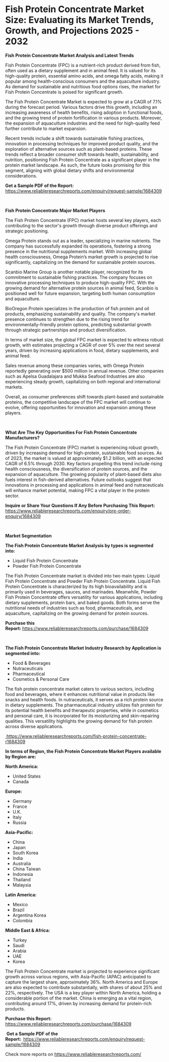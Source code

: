 <p><h1>Fish Protein Concentrate Market Size: Evaluating its Market Trends, Growth, and Projections 2025 - 2032</h1></p><p><strong>Fish Protein Concentrate Market Analysis and Latest Trends</strong></p>
<p><p>Fish Protein Concentrate (FPC) is a nutrient-rich product derived from fish, often used as a dietary supplement and in animal feed. It is valued for its high-quality protein, essential amino acids, and omega fatty acids, making it popular among health-conscious consumers and the aquaculture industry. As demand for sustainable and nutritious food options rises, the market for Fish Protein Concentrate is poised for significant growth.</p><p>The Fish Protein Concentrate Market is expected to grow at a CAGR of 7.1% during the forecast period. Various factors drive this growth, including an increasing awareness of health benefits, rising adoption in functional foods, and the growing trend of protein fortification in various products. Moreover, the expansion of aquaculture industries and the need for high-quality feed further contribute to market expansion.</p><p>Recent trends include a shift towards sustainable fishing practices, innovation in processing techniques for improved product quality, and the exploration of alternative sources such as plant-based proteins. These trends reflect a broader consumer shift towards health, sustainability, and nutrition, positioning Fish Protein Concentrate as a significant player in the protein market landscape. As such, the future looks promising for this segment, aligning with global dietary shifts and environmental considerations.</p></p>
<p><strong>Get a Sample PDF of the Report:&nbsp;</strong> <a href="https://www.reliableresearchreports.com/enquiry/request-sample/1684309?utm_campaign=2279&utm_medium=2&utm_source=Github&utm_content=ia&utm_term=26032025&utm_id=fish-protein-concentrate">https://www.reliableresearchreports.com/enquiry/request-sample/1684309</a></p>
<p>&nbsp;</p>
<p><strong>Fish Protein Concentrate Major Market Players</strong></p>
<p><p>The Fish Protein Concentrate (FPC) market hosts several key players, each contributing to the sector's growth through diverse product offerings and strategic positioning. </p><p>Omega Protein stands out as a leader, specializing in marine nutrients. The company has successfully expanded its operations, fostering a strong presence in the nutritional supplements market. With increasing global health consciousness, Omega Protein’s market growth is projected to rise significantly, capitalizing on the demand for sustainable protein sources.</p><p>Scanbio Marine Group is another notable player, recognized for its commitment to sustainable fishing practices. The company focuses on innovative processing techniques to produce high-quality FPC. With the growing demand for alternative protein sources in animal feed, Scanbio is positioned well for future expansion, targeting both human consumption and aquaculture.</p><p>BioOregon Protein specializes in the production of fish protein and oil products, emphasizing sustainability and quality. The company's market presence continues to strengthen due to the rising trend for environmentally-friendly protein options, predicting substantial growth through strategic partnerships and product diversification.</p><p>In terms of market size, the global FPC market is expected to witness robust growth, with estimates projecting a CAGR of over 5% over the next several years, driven by increasing applications in food, dietary supplements, and animal feed.</p><p>Sales revenue among these companies varies, with Omega Protein reportedly generating over $500 million in annual revenue. Other companies such as Apelsa Guadalajara and Mukka Seafood Industries are also experiencing steady growth, capitalizing on both regional and international markets.</p><p>Overall, as consumer preferences shift towards plant-based and sustainable proteins, the competitive landscape of the FPC market will continue to evolve, offering opportunities for innovation and expansion among these players.</p></p>
<p>&nbsp;</p>
<p><strong>What Are The Key Opportunities For Fish Protein Concentrate Manufacturers?</strong></p>
<p><p>The Fish Protein Concentrate (FPC) market is experiencing robust growth, driven by increasing demand for high-protein, sustainable food sources. As of 2023, the market is valued at approximately $1.2 billion, with an expected CAGR of 6.5% through 2030. Key factors propelling this trend include rising health consciousness, the diversification of protein sources, and the expansion of aquaculture. The growing popularity of plant-based diets also fuels interest in fish-derived alternatives. Future outlooks suggest that innovations in processing and applications in animal feed and nutraceuticals will enhance market potential, making FPC a vital player in the protein sector.</p></p>
<p><strong>Inquire or Share Your Questions If Any Before Purchasing This Report:</strong> <a href="https://www.reliableresearchreports.com/enquiry/pre-order-enquiry/1684309?utm_campaign=2279&utm_medium=2&utm_source=Github&utm_content=ia&utm_term=26032025&utm_id=fish-protein-concentrate">https://www.reliableresearchreports.com/enquiry/pre-order-enquiry/1684309</a></p>
<p>&nbsp;</p>
<p><strong>Market Segmentation</strong></p>
<p><strong>The Fish Protein Concentrate Market Analysis by types is segmented into:</strong></p>
<p><ul><li>Liquid Fish Protein Concentrate</li><li>Powder Fish Protein Concentrate</li></ul></p>
<p><p>The Fish Protein Concentrate market is divided into two main types: Liquid Fish Protein Concentrate and Powder Fish Protein Concentrate. Liquid Fish Protein Concentrate is characterized by its high bioavailability and is primarily used in beverages, sauces, and marinades. Meanwhile, Powder Fish Protein Concentrate offers versatility for various applications, including dietary supplements, protein bars, and baked goods. Both forms serve the nutritional needs of industries such as food, pharmaceuticals, and aquaculture, capitalizing on the growing demand for protein sources.</p></p>
<p><strong>Purchase this Report:&nbsp;</strong><a href="https://www.reliableresearchreports.com/purchase/1684309?utm_campaign=2279&utm_medium=2&utm_source=Github&utm_content=ia&utm_term=26032025&utm_id=fish-protein-concentrate">https://www.reliableresearchreports.com/purchase/1684309</a></p>
<p>&nbsp;</p>
<p><strong>The Fish Protein Concentrate Market Industry Research by Application is segmented into:</strong></p>
<p><ul><li>Food & Beverages</li><li>Nutraceuticals</li><li>Pharmaceutical</li><li>Cosmetics & Personal Care</li></ul></p>
<p><p>The fish protein concentrate market caters to various sectors, including food and beverages, where it enhances nutritional value in products like snacks and health foods. In nutraceuticals, it serves as a rich protein source in dietary supplements. The pharmaceutical industry utilizes fish protein for its potential health benefits and therapeutic properties, while in cosmetics and personal care, it is incorporated for its moisturizing and skin-repairing qualities. This versatility highlights the growing demand for fish protein across diverse applications.</p></p>
<p><a href="https://www.reliableresearchreports.com/fish-protein-concentrate-r1684309?utm_campaign=2279&utm_medium=2&utm_source=Github&utm_content=ia&utm_term=26032025&utm_id=fish-protein-concentrate">&nbsp;https://www.reliableresearchreports.com/fish-protein-concentrate-r1684309</a></p>
<p><strong>In terms of Region, the Fish Protein Concentrate Market Players available by Region are:</strong></p>
<p>
    <p> <strong> North America: </strong>
        <ul>
            <li>United States</li>
            <li>Canada</li>
        </ul>
        </p> 
    <p> <strong> Europe: </strong>
        <ul>
            <li>Germany</li>
            <li>France</li>
            <li>U.K.</li>
            <li>Italy</li>
            <li>Russia</li>
        </ul>
        </p> 
    <p> <strong> Asia-Pacific: </strong>
        <ul>
            <li>China</li>
            <li>Japan</li>
            <li>South Korea</li>
            <li>India</li>
            <li>Australia</li>
            <li>China Taiwan</li>
            <li>Indonesia</li>
            <li>Thailand</li>
            <li>Malaysia</li>
        </ul>
        </p> 
    <p> <strong> Latin America: </strong>
        <ul>
            <li>Mexico</li>
            <li>Brazil</li>
            <li>Argentina Korea</li>
            <li>Colombia</li>
        </ul>
        </p> 
    <p> <strong> Middle East & Africa: </strong>
        <ul>
            <li>Turkey</li>
            <li>Saudi</li>
            <li>Arabia</li>
            <li>UAE</li>
            <li>Korea</li>
        </ul>
    </p>
    </p>
<p><p>The Fish Protein Concentrate market is projected to experience significant growth across various regions, with Asia-Pacific (APAC) anticipated to capture the largest share, approximately 36%. North America and Europe are also expected to contribute substantially, with shares of about 25% and 22%, respectively. The USA is a key player within North America, holding a considerable portion of the market. China is emerging as a vital region, contributing around 17%, driven by increasing demand for protein-rich products.</p></p>
<p><strong>Purchase this Report: </strong><a href="https://www.reliableresearchreports.com/purchase/1684309?utm_campaign=2279&utm_medium=2&utm_source=Github&utm_content=ia&utm_term=26032025&utm_id=fish-protein-concentrate">https://www.reliableresearchreports.com/purchase/1684309</a></p>
<p>&nbsp;<strong>Get a Sample PDF of the Report:&nbsp;&nbsp;</strong><a href="https://www.reliableresearchreports.com/enquiry/request-sample/1684309?utm_campaign=2279&utm_medium=2&utm_source=Github&utm_content=ia&utm_term=26032025&utm_id=fish-protein-concentrate">https://www.reliableresearchreports.com/enquiry/request-sample/1684309</a></p>
<p><strong></strong></p>
<p>Check more reports on <a href="https://www.reliableresearchreports.com/?utm_campaign=2279&utm_medium=2&utm_source=Github&utm_content=ia&utm_term=26032025&utm_id=fish-protein-concentrate">https://www.reliableresearchreports.com/</a></p>